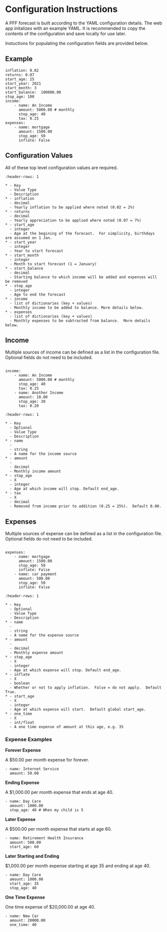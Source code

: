 # Configuration Instructions

A PFF forecast is built according to the YAML configuration details.  The
web app initalizes with an example YAML.  It is recommended to copy the contents
of the configuration and save locally for use later.

Instuctions for populating the configuration fields are provided below.

## Example

```{code-block} yaml
inflation: 0.02
returns: 0.07
start_age: 25
start_year: 2021
start_month: 3
start_balance:  100000.00
stop_age: 100
income:
    - name: An Income
      amount: 5000.00 # monthly
      stop_age: 40
      tax: 0.25
expenses:
    - name: mortgage
      amount: 1500.00
      stop_age: 50
      inflate: False
```

## Configuration Values

All of these top level configuration values are required.

```{list-table} Configuration Values
:header-rows: 1

* - Key
  - Value Type
  - Description
* - inflation
  - decimal
  - Yearly inflation to be applied where noted (0.02 = 2%)
* - returns
  - decimal
  - Yearly appreciation to be applied where noted (0.07 = 7%)
* - start_age
  - integer
  - Age at the begining of the forecast.  For simplicity, birthdays are assumed on 1 Jan.
* - start_year
  - integer
  - Year to start forecast
* - start_month
  - integer
  - Month to start forecast (1 = January)
* - start_balance
  - decimal
  - Starting balance to which income will be added and expenses will be removed
* - stop_age
  - integer
  - Age to end the forecast
* - income
  - list of dictionaries (key + values)
  - Monthly income to be added to balance. More details below.
* - expenses
  - list of dictionaries (key + values)
  - Monthly expenses to be subtracted from balance.  More details below.
```

## Income

Multiple sources of income can be defined as a list
in the configuration file.  Optional fields do not
need to be included.

```{note} Income increases according to inflation.
```

```{code-block} yaml
income:
    - name: An Income
      amount: 5000.00 # monthly
      stop_age: 40
      tax: 0.25
    - name: Another Income
      amount: 10.00
      stop_age: 30
      tax: 0.20
```

```{list-table} Income Configuration
:header-rows: 1

* - Key
  - Optional
  - Value Type
  - Description
* - name
  - 
  - string
  - A name for the income source
* - amount
  - 
  - decimal
  - Monthly income amount
* - stop_age
  - X
  - integer
  - Age at which income will stop. Default end_age.
* - tax
  - X
  - decimal
  - Removed from income prior to addition (0.25 = 25%).  Default 0.00.
```

## Expenses

Multiple sources of expense can be defined as a list
in the configuration file.  Optional fields do not
need to be included.

```{note} Expenses increase according to inflation unless configured otherwise.
```

```{code-block} yaml
expenses:
    - name: mortgage
      amount: 1500.00
      stop_age: 50
      inflate: False
    - name: car payment
      amount: 500.00
      stop_age: 50
      inflate: False
```

```{list-table} Income Configuration
:header-rows: 1

* - Key
  - Optional
  - Value Type
  - Description
* - name
  - 
  - string
  - A name for the expense source
* - amount
  - 
  - decimal
  - Monthly expense amount
* - stop_age
  - X
  - integer
  - Age at which expense will stop. Default end_age.
* - inflate
  - X
  - boolean
  - Whether or not to apply inflation.  False = do not apply.  Default True.
* - start_age
  - X
  - integer
  - Age at which expense will start.  Default global start_age.
* - one_time
  - X
  - int/float
  - A one time expense of amount at this age, e.g. 35
```

### Expense Examples

**Forever Expense**

A $50.00 per month expense for forever.

```{code-block} yaml
- name: Internet Service
  amount: 50.00
```

**Ending Expense**

A $1,000.00 per month expense that ends at age 40.

```{code-block} yaml
- name: Day Care
  amount: 1000.00
  stop_age: 40 # When my child is 5
```

**Later Expense**

A $500.00 per month expense that starts at age 60.

```{code-block} yaml
- name: Retirement Health Insurance
  amount: 500.00
  start_age: 60
```

**Later Starting and Ending**

$1,000.00 per month expense starting at age 35 and ending at age 40.

```{code-block} yaml
- name: Day Care
  amount: 1000.00
  start_age: 35
  stop_age: 40
```

**One Time Expense**

One time expense of $20,000.00 at age 40.

```{code-block} yaml
- name: New Car
  amount: 20000.00
  one_time: 40
```